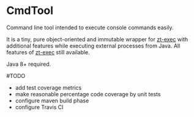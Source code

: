 # CmdTool
Command line tool intended to execute console commands easily. 

It is a tiny, pure object-oriented and immutable wrapper for [zt-exec](https://github.com/zeroturnaround/zt-exec) with additional features while executing external processes from Java. All features of [zt-exec](https://github.com/zeroturnaround/zt-exec) still available.

Java 8+ required.

#TODO
- add test coverage metrics
- make reasonable percentage code coverage by unit tests 
- configure maven build phase 
- configure Travis CI
